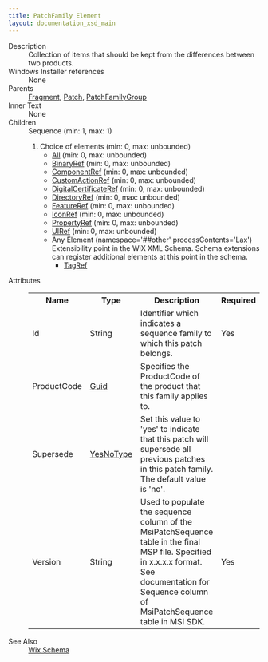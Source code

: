 ```yaml
---
title: PatchFamily Element
layout: documentation_xsd_main
---
```

<dl>
  <dt>Description</dt>
  <dd>Collection of items that should be kept from the differences between two products.</dd>
  <dt>Windows Installer references</dt>
  <dd>None</dd>
  <dt>Parents</dt>
  <dd>
    <a href="../fragment/">Fragment</a>, <a href="../patch/">Patch</a>, <a href="../patchfamilygroup/">PatchFamilyGroup</a></dd>
  <dt>Inner Text</dt>
  <dd>None</dd>
  <dt>Children</dt>
  <dd>Sequence (min: 1, max: 1)<ol><li>Choice of elements (min: 0, max: unbounded)<ul><li><a href="../all/">All</a> (min: 0, max: unbounded)</li><li><a href="../binaryref/">BinaryRef</a> (min: 0, max: unbounded)</li><li><a href="../componentref/">ComponentRef</a> (min: 0, max: unbounded)</li><li><a href="../customactionref/">CustomActionRef</a> (min: 0, max: unbounded)</li><li><a href="../digitalcertificateref/">DigitalCertificateRef</a> (min: 0, max: unbounded)</li><li><a href="../directoryref/">DirectoryRef</a> (min: 0, max: unbounded)</li><li><a href="../featureref/">FeatureRef</a> (min: 0, max: unbounded)</li><li><a href="../iconref/">IconRef</a> (min: 0, max: unbounded)</li><li><a href="../propertyref/">PropertyRef</a> (min: 0, max: unbounded)</li><li><a href="../uiref/">UIRef</a> (min: 0, max: unbounded)</li><li><span class="extension">Any Element (namespace='##other' processContents='Lax')                              Extensibility point in the WiX XML Schema.  Schema extensions can register additional                             elements at this point in the schema.                         </span><ul><li><a href="../../tag/tagref" class="extension">TagRef</a></li></ul></li></ul></li></ol></dd>
  <dt>Attributes</dt>
  <dd>
    <table cellspacing="0" cellpadding="0" class="schema">
      <tr>
        <th width="15%">Name</th>
        <th width="15%">Type</th>
        <th width="65%">Description</th>
        <th width="15%">Required</th>
      </tr>
      <tr>
        <td>Id</td>
        <td>String</td>
        <td>Identifier which indicates a sequence family to which this patch belongs.</td>
        <td>Yes</td>
      </tr>
      <tr>
        <td>ProductCode</td>
        <td><a href="../simple_type_guid/">Guid</a></td>
        <td>                         Specifies the ProductCode of the product that this family applies to.                     </td>
        <td>&nbsp;</td>
      </tr>
      <tr>
        <td>Supersede</td>
        <td><a href="../simple_type_yesnotype/">YesNoType</a></td>
        <td>                         Set this value to 'yes' to indicate that this patch will supersede all previous patches in this patch family.                         The default value is 'no'.                     </td>
        <td>&nbsp;</td>
      </tr>
      <tr>
        <td>Version</td>
        <td>String</td>
        <td>Used to populate the sequence column of the MsiPatchSequence table in the final MSP file. Specified in x.x.x.x format. See documentation for Sequence column of MsiPatchSequence table in MSI SDK.</td>
        <td>Yes</td>
      </tr>
    </table>
  </dd>
  <dt>See Also</dt>
  <dd>
    <a href="../wix">Wix Schema</a>
  </dd>
</dl>
